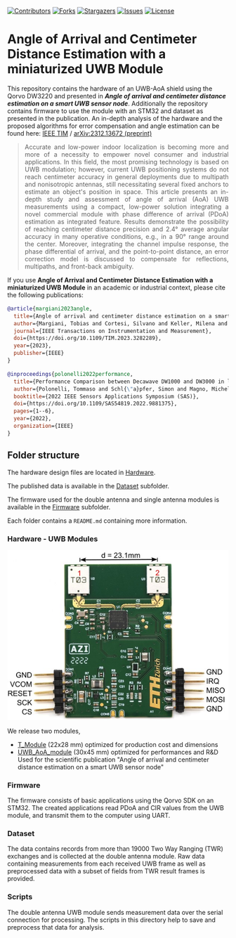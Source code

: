 <!--
*** Template source: https://github.com/othneildrew/Best-README-Template/blob/master/README.md
-->

<!-- PROJECT SHIELDS -->
<!--
*** I'm using markdown "reference style" links for readability.
*** Reference links are enclosed in brackets [ ] instead of parentheses ( ).
*** See the bottom of this document for the declaration of the reference variables
*** for contributors-url, forks-url, etc. This is an optional, concise syntax you may use.
*** https://www.markdownguide.org/basic-syntax/#reference-style-links
-->
[![Contributors][contributors-shield]][contributors-url]
[![Forks][forks-shield]][forks-url]
[![Stargazers][stars-shield]][stars-url]
[![Issues][issues-shield]][issues-url]
[![License][license-shield]][license-url]


# Angle of Arrival and Centimeter Distance Estimation with a miniaturized UWB Module

This repository contains the hardware of an UWB-AoA shield using the Qorvo DW3220 and presented in ***Angle of arrival and centimeter distance estimation on a smart UWB sensor node***. 
Additionally the repository contains firmware to use the module with an STM32 and dataset as presented in the publication. An in-depth analysis of  the hardware and the proposed algorithms for error compensation and angle estimation can be found here: 
[IEEE TIM](https://doi.org/10.1109/TIM.2023.3282289) / [arXiv:2312.13672 (preprint)](https://doi.org/10.48550/arXiv.2312.13672)

> <div align="justify">Accurate and low-power indoor localization is becoming more and more of a necessity to empower novel consumer and industrial applications. In this field, the most promising technology is based on UWB modulation; however, current UWB positioning systems do not reach centimeter accuracy in general deployments due to multipath and nonisotropic antennas, still necessitating several fixed anchors to estimate an object's position in space. This article presents an in-depth study and assessment of angle of arrival (AoA) UWB measurements using a compact, low-power solution integrating a novel commercial module with phase difference of arrival (PDoA) estimation as integrated feature. Results demonstrate the possibility of reaching centimeter distance precision and 2.4° average angular accuracy in many operative conditions, e.g., in a 90° range around the center. Moreover, integrating the channel impulse response, the phase differential of arrival, and the point-to-point distance, an error correction model is discussed to compensate for reflections, multipaths, and front-back ambiguity.</div>

If you use **Angle of Arrival and Centimeter Distance Estimation with a miniaturized UWB Module** in an academic or industrial context, please cite the following publications:

```bibtex
@article{margiani2023angle,
  title={Angle of arrival and centimeter distance estimation on a smart UWB sensor node},
  author={Margiani, Tobias and Cortesi, Silvano and Keller, Milena and Vogt, Christian and Polonelli, Tommaso and Magno, Michele},
  journal={IEEE Transactions on Instrumentation and Measurement},
  doi={https://doi.org/10.1109/TIM.2023.3282289},
  year={2023},
  publisher={IEEE}
}
```

```bibtex
@inproceedings{polonelli2022performance,
  title={Performance Comparison between Decawave DW1000 and DW3000 in low-power double side ranging applications},
  author={Polonelli, Tommaso and Schl{\"a}pfer, Simon and Magno, Michele},
  booktitle={2022 IEEE Sensors Applications Symposium (SAS)},
  doi={https://doi.org/10.1109/SAS54819.2022.9881375},
  pages={1--6},
  year={2022},
  organization={IEEE}
}
```
## Folder structure

The hardware design files are located in [Hardware](Hardware).

The published data is available in the [Dataset](Dataset) subfolder.

The firmware used for the double antenna and single antenna modules is
available in the [Firmware](Firmware) subfolder.

Each folder contains a `README.md` containing more information.

### Hardware - UWB Modules

![Double Antenna Module](Figures/double_antenna_module.jpg)

We release two modules,
- [T_Module](Hardware/T_module) (22x28 mm) optimized for production cost and dimensions
- [UWB_AoA_module](Hardware/UWB_AoA_module) (30x45 mm) optimized for performances and R&D
   Used for the scientific publication "Angle of arrival and centimeter distance estimation on a smart UWB sensor node"

### Firmware

The firmware consists of basic applications using the Qorvo SDK on an STM32. The created applications read PDoA and CIR values from the UWB module, and transmit them to the computer using UART.

### Dataset

The data contains records from more than 19000 Two Way Ranging (TWR) exchanges
and is collected at the double antenna module. Raw data containing
measurements from each received UWB frame as well as preprocessed data with a
subset of fields from TWR result frames is provided.

### Scripts

The double antenna UWB module sends measurement data over the serial connection for processing. The scripts in this directory help to save and preprocess that data for analysis.




[contributors-shield]: https://img.shields.io/github/contributors/ETH-PBL/UWB_DualAntenna_AoA.svg?style=flat-square
[contributors-url]: https://github.com/ETH-PBL/UWB_DualAntenna_AoA/graphs/contributors
[forks-shield]: https://img.shields.io/github/forks/ETH-PBL/UWB_DualAntenna_AoA.svg?style=flat-square
[forks-url]: https://github.com/ETH-PBL/UWB_DualAntenna_AoA/network/members
[stars-shield]: https://img.shields.io/github/stars/ETH-PBL/UWB_DualAntenna_AoA.svg?style=flat-square
[stars-url]: https://github.com/ETH-PBL/UWB_DualAntenna_AoA/stargazers
[issues-shield]: https://img.shields.io/github/issues/ETH-PBL/UWB_DualAntenna_AoA.svg?style=flat-square
[issues-url]: https://github.com/ETH-PBL/UWB_DualAntenna_AoA/issues
[license-shield]: https://img.shields.io/github/license/ETH-PBL/UWB_DualAntenna_AoA.svg?style=flat-square
[license-url]: https://github.com/ETH-PBL/UWB_DualAntenna_AoA/blob/master/LICENSE


